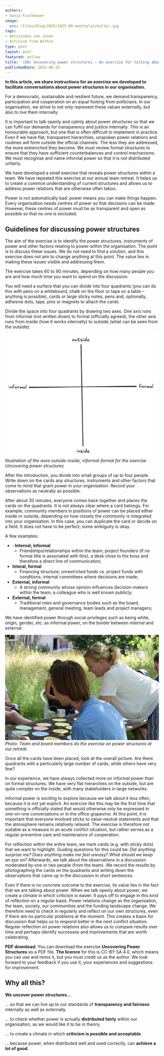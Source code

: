 ```yaml
---
authors:
- Sonja Fischbauer
image:
  src: /files/blog/2025/2025-09-machtplatzhalter.jpg
tags:
- Aktivismus von innen
- Activism from Within
type: post
layout: post
featured: yellow
title: '(EN) Uncovering power structures – An exercise for talking about power'
publishedDate: 2025-08-25
---
```


**In this article, we share instructions for an exercise we developed to facilitate conversations about power structures in our organisation.** 

For a democratic, sustainable and resilient future, we demand transparency, participation and cooperation on an equal footing from politicians. In our organisation, we strive to not only represent these values externally, but also to live them internally.

It is important to talk openly and calmly about power structures so that we can fulfil our demands for transparency and justice internally. This is an honourable approach, but one that is often difficult to implement in practice. Even if we have flat, transparent hierarchies, unspoken power relations and routines will form outside the official channels. The less they are addressed, the more entrenched they become. We must review formal structures to ensure that they have sufficient counterbalances and control mechanisms. We must recognise and name informal power so that it is not distributed unfairly.

We have developed a small exercise that reveals power structures within a team. We have repeated this exercise at our annual team retreat. It helps us to create a common understanding of current structures and allows us to address power relations that are otherwise often taboo.

Power is not automatically bad: power means you can make things happen. Every organisation needs centres of power so that decisions can be made. However, these centres of power must be as transparent and open as possible so that no one is excluded.


## Guidelines for discussing power structures

The aim of the exercise is to identify the power structures, instruments of power and other factors relating to power within the organisation. The point is to discuss these issues. We do not need to find a solution, and this exercise does not aim to change anything at this point. The value lies in making these issues visible and addressing them. 

The exercise takes 60 to 90 minutes, depending on how many people you are and how much time you want to spend on the discussion.

You will need a surface that you can divide into four quadrants (you can do this with pens on a whiteboard, chalk on the floor or tape on a table – anything is possible), cards or large sticky notes, pens and, optionally, adhesive dots, tape, pins or magnets to attach the cards.

Divide the space into four quadrants by drawing two axes. One axis runs from informal (not written down) to formal (officially agreed), the other axis runs from inside (how it works internally) to outside (what can be seen from the outside).


![Illustration of four axes as black lines on a white background with labels: outside-inside (vertical axis), informal-formal (horizontal axis)](/files/blog/2025/2025-09-power-axes.png)<br>
 *Illustration of the axes outside-inside, informal-formal for the exercise Uncovering power structures*

After the introduction, you divide into small groups of up to four people. Write down on the cards any structures, instruments and other factors that come to mind that grant power in your organisation. Record your observations as neutrally as possible.

After about 30 minutes, everyone comes back together and places the cards on the quadrants. It is not always clear where a card belongs. For example, community members in positions of power can be placed either inside or outside, depending on how closely the community is integrated into your organisation. In this case, you can duplicate the card or decide on a field. It does not have to be perfect; some ambiguity is okay.


A few examples:
  - **·	Internal, informal**
    - Friendships/relationships within the team; project founders (if no formal title is associated with this), a desk close to the boss and therefore a direct line of communication;
  - **Interal, formal**
    - Financing structure; unrestricted funds vs. project funds with conditions; internal committees where decisions are made;
  - **External, informal**
    - A strong community whose opinion influences decision-makers within the team; a colleague who is well known publicly;
  - **External, formal**
    - Traditional roles and governance bodies such as the board, management, general meeting, team leads and project managers;

We have identified power through social privileges such as being white, origin, gender, etc. as informal power, on the border between internal and external. 

![Photograph of people seated around a wooden table, laying cards down](/files/blog/2025/2025-09-Machtstrukturen.jpg)<br>
*Photo: Team and board members do the exercise on power structures at our retreat.*


Once all the cards have been placed, look at the overall picture: Are there quadrants with a particularly large number of cards, while others have very few?

In our experience, we have always collected more on informal power than on formal structures. We have very flat hierarchies on the outside, but are quite complex on the inside, with many stakeholders in large networks.

Informal power is exciting to explore because we talk about it less often, because it is not yet explicit. An exercise like this may be the first time that something is officially stated that would otherwise only be expressed in one-on-one conversations or in the office grapevine. At this point, it is important that everyone involved sticks to value-neutral statements and that the atmosphere remains relatively relaxed. The exercise is therefore not suitable as a measure in an acute conflict situation, but rather serves as a regular preventive care and maintenance of cooperation. 

For reflection within the entire team, we mark cards (e.g. with sticky dots) that we want to highlight. Guiding questions for this could be: *Did anything surprise me? Does anything make me feel uneasy? What should we keep an eye on?* Afterwards, we talk about the observations in a discussion moderated by one or two people (from the team). We record the results by photographing the cards on the quadrants and writing down the observations that came up in the discussion in short sentences.

Even if there is no concrete outcome to the exercise, its value lies in the fact that we are talking about power. When we talk openly about power, we create a climate in which criticism is easier. It pays off to engage in this kind of reflection on a regular basis. Power relations change as the organisation, the team, society, our communities and the funding landscape change. We therefore need to check in regularly and reflect on our own structures, even if there are no particular problems at the moment. This creates a basis for discussion that helps us to respond better in the next conflict situation. Regular reflection on power relations also allows us to compare results over time and perhaps identify successes and improvements that are worth celebrating.

**PDF download:** You can download the exercise **Uncovering Power Structures** as a PDF file.
**The licence** for this is CC-BY SA 4.0, which means you can use and remix it, but you must credit us as the author. We look forward to your feedback if you use it, your experiences and suggestions for improvement.

## Why all this?

**We uncover power structures...**

... so that we can live up to our standards of **transparency and fairness** internally as well as externally.

... to check whether power is actually **distributed fairly** within our organisation, as we would like it to be in theory.

... to create a climate in which **criticism is possible and acceptable**.

... because power, when distributed well and used correctly, can **achieve a lot of good**.

